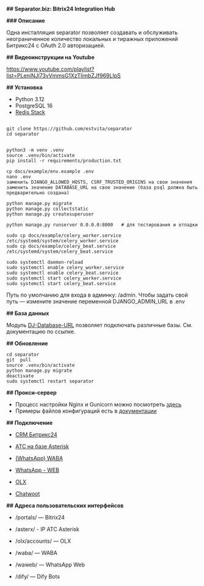 **## Separator.biz: Bitrix24 Integration Hub**

**### Описание**

Одна инсталляция separator позволяет создавать и обслуживать неограниченное количество локальных и тиражных приложений Битрикс24 с OAuth 2.0 авторизацией.

**## Видеоинструкции на Youtube**

https://www.youtube.com/playlist?list=PLeniNJl73vVmmsG1XzTlimbZJf969LIpS

**## Установка**

+ Python 3.12
+ PostgreSQL 16
+ [Redis Stack](https://redis.io/docs/latest/operate/oss_and_stack/install/archive/install-stack/)

```

git clone https://github.com/estvita/separator
cd separator


python3 -m venv .venv
source .venv/bin/activate
pip install -r requirements/production.txt

cp docs/example/env.example .env
nano .env
заменить DJANGO_ALLOWED_HOSTS, CSRF_TRUSTED_ORIGINS на свои значения
заменить значение DATABASE_URL на свое значение (база psql должна быть предварительно создана)

python manage.py migrate
python manage.py collectstatic
python manage.py createsuperuser

python manage.py runserver 0.0.0.0:8000   # для тестирования и отладки

sudo cp docs/example/celery_worker.service /etc/systemd/system/celery_worker.service
sudo cp docs/example/celery_beat.service /etc/systemd/system/celery_beat.service

sudo systemctl daemon-reload
sudo systemctl enable celery_worker.service
sudo systemctl enable celery_beat.service
sudo systemctl start celery_worker.service
sudo systemctl start celery_beat.service
```
Путь по умолчанию для входа в админку: /admin. Чтобы задать свой путь — измените значение переменной DJANGO_ADMIN_URL в .env

**## База данных**

Модуль [DJ-Database-URL](https://github.com/jazzband/dj-database-url?tab=readme-ov-file#url-schema) позволяет подключать различные базы. См. документацию по ссылке.


**## Обновление**
```
cd separator
git  pull
source .venv/bin/activate
python manage.py migrate
deactivate
sudo systemctl restart separator
```

**## Прокси-сервер**

+ Процесс настройки Nginx и Gunicorn можно посмотреть [здесь](https://www.digitalocean.com/community/tutorials/how-to-set-up-django-with-postgres-nginx-and-gunicorn-on-ubuntu)
+ Примеры файлов конфигураций есть в [документации](/docs/example)


**## Подключение**

+ [CRM Битрикс24](/docs/bitrix.ru.md)
+ [АТС на базе Asterisk](/docs/asterx.ru.md)
+ [(WhatsApp) WABA](/docs/waba.ru.md)
+ [WhatsApp - WEB](/docs/waweb.ru.md)
+ [OLX](/docs/olx.md)


+ [Chatwoot](/docs/chatwoot.md)

**## Адреса пользовательских интерфейсов**

+ /portals/ — Bitrix24
+ /asterx/ - IP АТС Asterisk
+ /olx/accounts/ — OLX
+ /waba/ — WABA
+ /waweb/ — WhatsApp Web

+ /dify/ — Dify Bots
